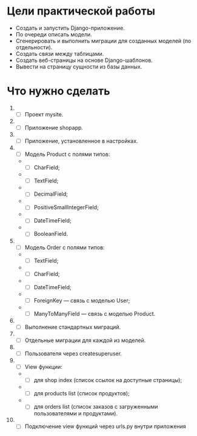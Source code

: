 # Цели практической работы 
- Создать и запустить Django-приложение.
- По очереди описать модели.
- Сгенерировать и выполнить миграции для созданных моделей (по отдельности).
- Создать связи между таблицами.
- Создать веб-страницы на основе Django-шаблонов.
- Вывести на страницу сущности из базы данных.
# Что нужно сделать
1. - [ ] Проект mysite.
2. - [ ] Приложение shopapp.
3. - [ ] Приложение, установленное в настройках.
4. - [ ] Модель Product с полями типов:
    - - [ ] CharField;
    - - [ ] TextField;
    - - [ ] DecimalField;
    - - [ ] PositiveSmallIntegerField;
    - - [ ] DateTimeField;
    - - [ ] BooleanField.
5. - [ ] Модель Order с полями типов:
    - - [ ] TextField;
    - - [ ] CharField;
    - - [ ] DateTimeField;
    - - [ ] ForeignKey — связь с моделью User;
    - - [ ] ManyToManyField — связь с моделью Product.
6. - [ ] Выполнение стандартных миграций.
7. - [ ] Отдельные миграции для каждой из моделей.
8. - [ ] Пользователя через createsuperuser.
9. - [ ] View функции:
    - - [ ] для shop index (список ссылок на доступные страницы);
    - - [ ] для products list (список продуктов);
    - - [ ] для orders list (список заказов с загруженными пользователями и продуктами).
10. - [ ] Подключение view функций через urls.py внутри приложения
